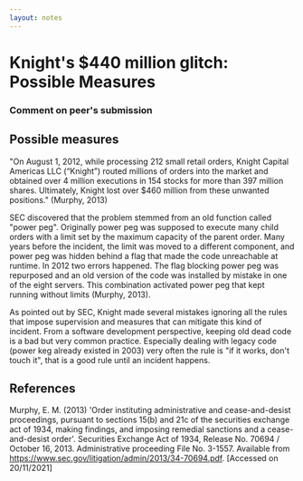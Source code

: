 ```yaml
---
layout: notes
---
```

# Knight's $440 million glitch&#58; Possible Measures
### Comment on peer's submission

## Possible measures

"On August 1, 2012, while processing 212 small retail orders, Knight Capital Americas LLC (“Knight”) routed millions of orders into the market and obtained over 4 million executions in 154 stocks for more than 397 million shares. Ultimately, Knight lost over $460 million from these unwanted positions." (Murphy, 2013)

SEC discovered that the problem stemmed from an old function called "power peg". Originally power peg was supposed to execute many child orders with a limit set by the maximum capacity of the parent order. Many years before the incident, the limit was moved to a different component, and power peg was hidden behind a flag that made the code unreachable at runtime. In 2012 two errors happened. The flag blocking power peg was repurposed and an old version of the code was installed by mistake in one of the eight servers. This combination activated power peg that kept running without limits (Murphy, 2013).

As pointed out by SEC, Knight made several mistakes ignoring all the rules that impose supervision and measures that can mitigate this kind of incident. From a software development perspective, keeping old dead code is a bad but very common practice. Especially dealing with legacy code (power keg already existed in 2003) very often the rule is "if it works, don't touch it", that is a good rule until an incident happens.

## References

Murphy, E. M. (2013) 'Order instituting administrative and cease-and-desist proceedings, pursuant to sections 15(b) and 21c of the securities exchange act of 1934, making findings, and imposing remedial sanctions and a cease-and-desist order'. Securities Exchange Act of 1934, Release No. 70694 / October 16, 2013. Administrative proceeding File No. 3-1557. Available from https://www.sec.gov/litigation/admin/2013/34-70694.pdf. [Accessed on 20/11/2021]
